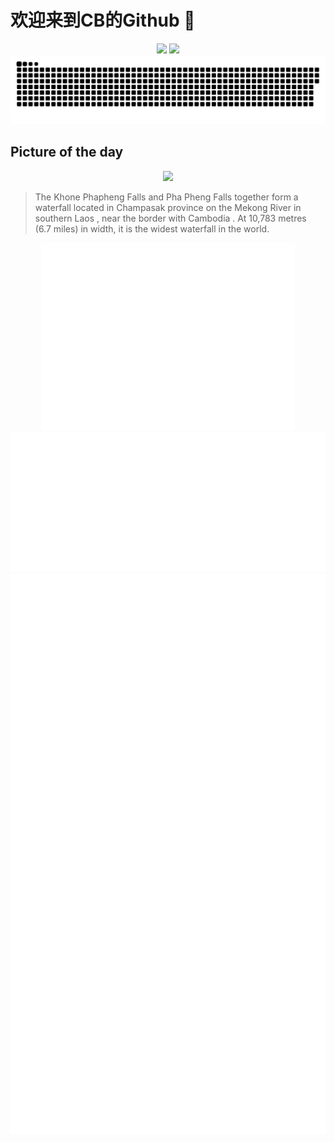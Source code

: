 
# 欢迎来到CB的Github 👋

<div align="center">
  <img height="137px" src="https://github-readme-stats.vercel.app/api?username=SuperCB&show_icons=true&theme=radical" />
  <img height="137px" src="https://github-readme-stats.vercel.app/api/top-langs/?username=SuperCB&hide_title=true&hide_border=true&layout=compact&langs_count=6&text_color=000&icon_color=fff" />
</div>


<div align="center">
    <img src="./contribution-snake/github-contribution-grid-snake.svg" />
</div>



## Picture of the day
<div align="center">
  <img width=400px src="https://upload.wikimedia.org/wikipedia/commons/thumb/a/af/Khone_Phapheng_Falls%2C_Si_Phan_Don%2C_Laos%2C_widest_waterfall_in_the_world.jpg/825px-Khone_Phapheng_Falls%2C_Si_Phan_Don%2C_Laos%2C_widest_waterfall_in_the_world.jpg" />
</div>

>The  Khone Phapheng Falls  and  Pha Pheng Falls  together form a  waterfall  located in  Champasak province  on the  Mekong River  in southern  Laos , near the border with  Cambodia . At 10,783 metres (6.7 miles) in width, it is the widest waterfall in the world.



<div align="center">
  <img height="300px" src="base_metrics.svg" />
  <img  src="metrics.plugin.calendar.full.svg" />
</div>


<div align="center">
  <img  src="plugin_metrics.svg" /> 
</div>
